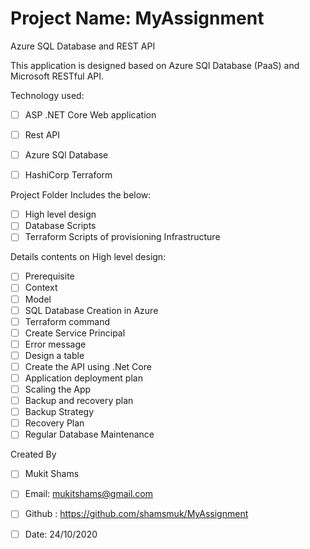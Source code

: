 # Project Name: MyAssignment

Azure SQL Database and REST API

This application is designed based on Azure SQl Database (PaaS) and Microsoft RESTful API. 

Technology used:
- [ ] ASP .NET Core Web application
- [ ] Rest API
- [ ] Azure SQl Database
- [ ] HashiCorp Terraform


Project Folder Includes the below:
- [ ] High level design
- [ ] Database Scripts
- [ ] Terraform Scripts of provisioning Infrastructure

Details contents on High level design:
- [ ] Prerequisite
- [ ] Context
- [ ] Model
- [ ] SQL Database Creation in Azure
- [ ] 	Terraform command
- [ ] 	Create Service Principal
- [ ] 	Error message
- [ ] Design a table
- [ ] Create the API using .Net Core
- [ ] Application deployment plan
- [ ] Scaling the App
- [ ] Backup and recovery plan
- [ ] 	Backup Strategy
- [ ] 	Recovery Plan
- [ ] 	Regular Database Maintenance

Created By
- [ ] Mukit Shams

- [ ] Email: mukitshams@gmail.com
- [ ] Github : https://github.com/shamsmuk/MyAssignment
- [ ] Date: 24/10/2020